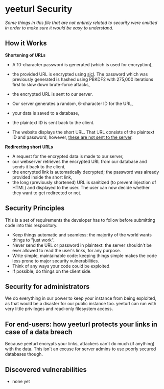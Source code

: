 # yeeturl Security

*Some things in this file that are not entirely related to security were omitted in order to make sure it would be easy to understand.*

## How it Works

**Shortening of URLs**

- A 10-character password is generated (which is used for encryption),
- the provided URL is encrypted using [sjcl](https://bitwiseshiftleft.github.io/sjcl/). The password which was previously generated is hashed using PBKDF2 with 275,000 iterations first to slow down brute-force attacks,
- the encrypted URL is sent to our server.

- Our server generates a random, 6-character ID for the URL,
- your data is saved to a database,
- the plaintext ID is sent back to the client.

- The website displays the short URL. That URL consists of the plaintext ID and password, however, [these are not sent to the server](https://stackoverflow.com/a/14462350).

**Redirecting short URLs**

- A request for the encrypted data is made to our server,
- our webserver retrieves the encrypted URL from our database and sends it back to the client,
- the encrypted link is automatically decrypted; the password was already provided inside the short link,
- the long (previously shortened) URL is sanitized (to prevent injection of HTML) and displayed to the user. The user can now decide whether they want to get redirected or not.

## Security Principles

This is a set of requirements the developer has to follow before submitting code into this respository.

- Keep things automatic and seamless: the majority of the world wants things to "just work".
- Never send the URL or password in plaintext: the server shouldn't be ever allowed to read the user's links, for any purpose.
- Write simple, maintainable code: keeping things simple makes the code less prone to major security vulnerabilities.
- Think of any ways your code could be exploited.
- If possible, do things on the client side.

## Security for administrators

We do everything in our power to keep your instance from being exploited, as that would be a disaster for our public instance too. yeeturl can run with very little privileges and read-only filesystem access.

## For end-users: how yeeturl protects your links in case of a data breach
Because yeeturl encrypts your links, attackers can't do much (if anything) with the data. This isn't an excuse for server admins to use poorly secured databases though.

## Discovered vulnerabilities

- none yet
